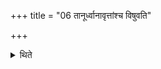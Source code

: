 +++
title = "06 तानूर्ध्वानावृत्तांश्च विषुवति"

+++

<details><summary>थिते</summary>

तानूर्ध्वानावृत्तांश्च विषुवति ६
</details>
